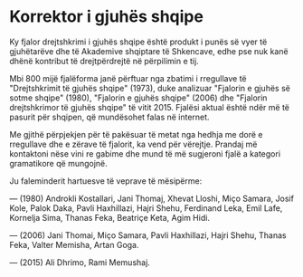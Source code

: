 # Korrektor i gjuhës shqipe

Ky fjalor drejtshkrimi i gjuhës shqipe është produkt i punës së vyer të gjuhëtarëve dhe të Akademive shqiptare të Shkencave, edhe pse nuk kanë dhënë kontribut të drejtpërdrejtë në përpilimin e tij.

Mbi 800 mijë fjalëforma janë përftuar nga zbatimi i rregullave të "Drejtshkrimit të gjuhës shqipe" (1973), duke analizuar "Fjalorin e gjuhës së sotme shqipe" (1980), "Fjalorin e gjuhës shqipe" (2006) dhe "Fjalorin drejtshkrimor të gjuhës shqipe" të vitit 2015. Fjalësi aktual është ndër më të pasurit për shqipen, që mundësohet falas në internet.

Me gjithë përpjekjen për të pakësuar të metat nga hedhja me dorë e rregullave dhe e zërave të fjalorit, ka vend për vërejtje. Prandaj më kontaktoni nëse vini re gabime dhe mund të më sugjeroni fjalë a kategori gramatikore që mungojnë.

Ju faleminderit hartuesve të veprave të mësipërme:

— (1980) Androkli Kostallari, Jani Thomaj, Xhevat Lloshi, Miço Samara, Josif Kole, Palok Daka, Pavli Haxhillazi, Hajri Shehu, Ferdinand Leka, Emil Lafe, Kornelja Sima, Thanas Feka, Beatriçe Keta, Agim Hidi.

— (2006) Jani Thomai, Miço Samara, Pavli Haxhillazi, Hajri Shehu, Thanas Feka, Valter Memisha, Artan Goga.

— (2015) Ali Dhrimo, Rami Memushaj.
